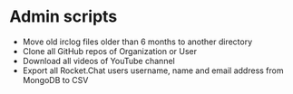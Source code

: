 
# Admin scripts

* Move old irclog files older than 6 months to another directory
* Clone all GitHub repos of Organization or User
* Download all videos of YouTube channel
* Export all Rocket.Chat users username, name and email address
  from MongoDB to CSV
